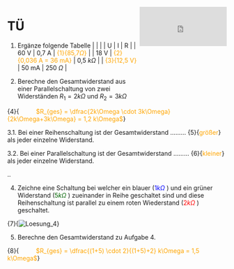 <!--
author: Christian Golnik

language: de

@style
.lia-effect__circle {
    display: none !important;
}

@media (min-width: 600px) {
    .newspaper {
        column-count: 2;
        column-gap: 40px;
        column-rule: 1px solid lightblue;
    }
}

h1, h2, h3, h4, h5, h6 {
  column-span: all;
}

.cb {
    break-before: column;
}
@end

mode: Presentation

@onload
window.LIA.settings.font_size = 2
@end

-->

# TÜ

<div style="float: right; height: 100px; position: relative; width: 200px; overflow: hidden; top: -80px;"> <div style="overflow: hidden;"> </div> <div> <iframe width="200" height="90" src="https://webuhr.de/embed/timer/#countdown=00:11:30&showbuttons=0&theme=0&ampm=0&sound=xylophone" frameborder="0" allowfullscreen></iframe> </div> </div>

<section class="newspaper">

1. Ergänze folgende Tabelle
| | |
| U   | I   | R   |
| 60 V     | 0,7 A     | <span style="color:orange">{1}{85,7$\Omega$}</span>     |
| 18 V     | <span style="color:orange">{2}{0,036 A = 36 mA}</span>    | 0,5 $k\Omega$     |
| <span style="color:orange">{3}{12,5 V}</span>    | 50 mA    | 250 $\Omega$     |

2. Berechne den Gesamtwiderstand aus einer Parallelschaltung von zwei Widerständen $R_1 = 2 k\Omega$ und $R_2 = 3 k\Omega$

{4}{$\hspace{1cm}$ <span style="color:orange"> $R_{ges} = \dfrac{2k\Omega \cdot 3k\Omega}{2k\Omega+3k\Omega} = 1,2 k\Omega$</span>}

3.1. Bei einer Reihenschaltung ist der Gesamtwiderstand ......... {5}{<span style="color:orange">größer</span>} als jeder einzelne Widerstand.

3.2. Bei einer Parallelschaltung ist der Gesamtwiderstand ......... {6}{<span style="color:orange">kleiner</span>} als jeder einzelne Widerstand.

<p class="cb"> .. </p>

4. Zeichne eine Schaltung bei welcher ein blauer (<span style="color:blue">$1k\Omega$</span> ) und ein grüner Widerstand (<span style="color:darkgreen">$5k\Omega$</span> ) zueinander in Reihe geschaltet sind und diese Reihenschaltung ist parallel zu einem roten Wiederstand (<span style="color:red">$2k\Omega$</span> ) geschaltet.

{7}{![Loesung_4](https://diversewolken.ddns.net/nextcloud/index.php/s/jYSzH6C2Nz6Z6kJ/download)}

5. Berechne den Gesamtwiderstand zu Aufgabe 4.

{8}{$\hspace{1cm}$ <span style="color:orange">$R_{ges} = \dfrac{(1+5) \cdot 2}{(1+5)+2} k\Omega = 1,5 k\Omega$</span>}



</section>

